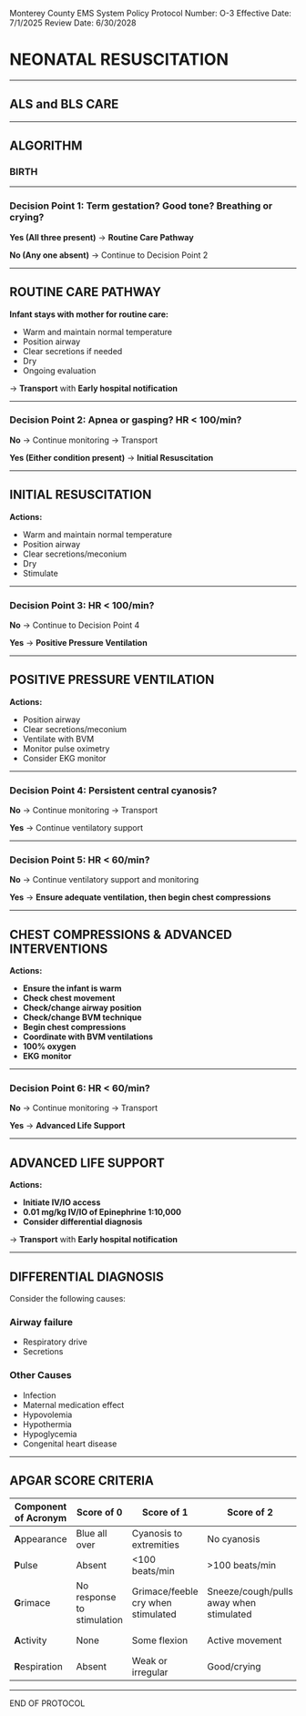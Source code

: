 Monterey County EMS System Policy
Protocol Number: O-3
Effective Date: 7/1/2025
Review Date: 6/30/2028

# NEONATAL RESUSCITATION

---

## ALS and BLS CARE

---

## ALGORITHM

### BIRTH

---

### Decision Point 1: Term gestation? Good tone? Breathing or crying?

**Yes (All three present)** → **Routine Care Pathway**

**No (Any one absent)** → Continue to Decision Point 2

---

## ROUTINE CARE PATHWAY

**Infant stays with mother for routine care:**

- Warm and maintain normal temperature
- Position airway
- Clear secretions if needed
- Dry
- Ongoing evaluation

→ **Transport** with **Early hospital notification**

---

### Decision Point 2: Apnea or gasping? HR < 100/min?

**No** → Continue monitoring → Transport

**Yes (Either condition present)** → **Initial Resuscitation**

---

## INITIAL RESUSCITATION

**Actions:**

- Warm and maintain normal temperature
- Position airway
- Clear secretions/meconium
- Dry
- Stimulate

---

### Decision Point 3: HR < 100/min?

**No** → Continue to Decision Point 4

**Yes** → **Positive Pressure Ventilation**

---

## POSITIVE PRESSURE VENTILATION

**Actions:**

- Position airway
- Clear secretions/meconium
- Ventilate with BVM
- Monitor pulse oximetry
- Consider EKG monitor

---

### Decision Point 4: Persistent central cyanosis?

**No** → Continue monitoring → Transport

**Yes** → Continue ventilatory support

---

### Decision Point 5: HR < 60/min?

**No** → Continue ventilatory support and monitoring

**Yes** → **Ensure adequate ventilation, then begin chest compressions**

---

## CHEST COMPRESSIONS & ADVANCED INTERVENTIONS

**Actions:**

- **Ensure the infant is warm**
- **Check chest movement**
- **Check/change airway position**
- **Check/change BVM technique**
- **Begin chest compressions**
- **Coordinate with BVM ventilations**
- **100% oxygen**
- **EKG monitor**

---

### Decision Point 6: HR < 60/min?

**No** → Continue monitoring → Transport

**Yes** → **Advanced Life Support**

---

## ADVANCED LIFE SUPPORT

**Actions:**

- **Initiate IV/IO access**
- **0.01 mg/kg IV/IO of Epinephrine 1:10,000**
- **Consider differential diagnosis**

→ **Transport** with **Early hospital notification**

---

## DIFFERENTIAL DIAGNOSIS

Consider the following causes:

### Airway failure
- Respiratory drive
- Secretions

### Other Causes
- Infection
- Maternal medication effect
- Hypovolemia
- Hypothermia
- Hypoglycemia
- Congenital heart disease

---

## APGAR SCORE CRITERIA

| Component of Acronym | Score of 0 | Score of 1 | Score of 2 | Measures |
|---------------------|-----------|-----------|-----------|----------|
| **A**ppearance | Blue all over | Cyanosis to extremities | No cyanosis | Skin Color |
| **P**ulse | Absent | <100 beats/min | >100 beats/min | Heart rate |
| **G**rimace | No response to stimulation | Grimace/feeble cry when stimulated | Sneeze/cough/pulls away when stimulated | Reflex irritability |
| **A**ctivity | None | Some flexion | Active movement | Muscle tone |
| **R**espiration | Absent | Weak or irregular | Good/crying | Breathing |

---

END OF PROTOCOL

